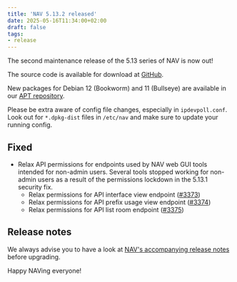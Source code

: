 ```yaml
---
title: 'NAV 5.13.2 released'
date: 2025-05-16T11:34:00+02:00
draft: false
tags:
- release
---
```


The second maintenance release of the 5.13 series of NAV is now out!

The source code is available for download at [GitHub](https://github.com/UNINETT/nav/releases).

New packages for Debian 12 (Bookworm) and 11 (Bullseye) are available in our [APT
repository](https://nav.uninett.no/install-instructions/#debian).

Please be extra aware of config file changes, especially in
`ipdevpoll.conf`. Look out for `*.dpkg-dist` files in `/etc/nav` and make sure
to update your running config.

## Fixed

- Relax API permissions for endpoints used by NAV web GUI tools intended for
  non-admin users.  Several tools stopped working for non-admin users as a
  result of the permissions lockdown in the 5.13.1 security fix.
  - Relax permissions for API interface view endpoint
    ([#3373](https://github.com/Uninett/nav/issues/3373))
  - Relax permissions for API prefix usage view endpoint
    ([#3374](https://github.com/Uninett/nav/issues/3374))
  - Relax permissions for API list room endpoint
    ([#3375](https://github.com/Uninett/nav/issues/3375))

## Release notes

We always advise you to have a look at [NAV's accompanying release notes](https://nav.readthedocs.io/en/latest/release-notes.html#nav-5-13) before upgrading.

Happy NAVing everyone!

